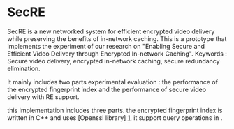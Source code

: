 SecRE
=====

SecRE is a new networked system for efficient 
encrypted video delivery while preserving the benefits
of in-network caching. This is a prototype that implements the experiment of our research on "Enabling Secure and Efficient Video Delivery through Encrypted In-network Caching". Keywords : Secure video delivery, encrypted in-network caching, secure redundancy elimination.

It mainly includes two parts experimental evaluation : the performance of the encrypted fingerprint index and the performance of secure video delivery with RE support.

this implementation includes three parts. the encrypted fingerprint index is written in C++ and uses [Openssl library] [1], it support query operations in .


[1]: https://www.openssl.org/ "Openssl"
